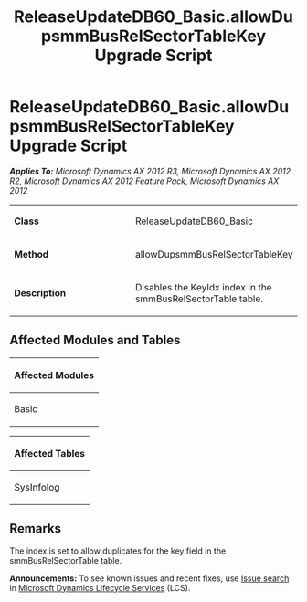 ﻿---
title: ReleaseUpdateDB60_Basic.allowDupsmmBusRelSectorTableKey Upgrade Script
TOCTitle: ReleaseUpdateDB60_Basic.allowDupsmmBusRelSectorTableKey Upgrade Script
ms:assetid: 3bd95526-4977-eac0-6200-35e9ebdd9f5a
ms:mtpsurl: https://msdn.microsoft.com/en-us/library/JJ685294(v=AX.60)
ms:contentKeyID: 49707752
ms.date: 05/18/2015
mtps_version: v=AX.60
---

# ReleaseUpdateDB60\_Basic.allowDupsmmBusRelSectorTableKey Upgrade Script 


_**Applies To:** Microsoft Dynamics AX 2012 R3, Microsoft Dynamics AX 2012 R2, Microsoft Dynamics AX 2012 Feature Pack, Microsoft Dynamics AX 2012_

<table>
<colgroup>
<col style="width: 50%" />
<col style="width: 50%" />
</colgroup>
<tbody>
<tr class="odd">
<td><p><strong>Class</strong></p></td>
<td><p>ReleaseUpdateDB60_Basic</p></td>
</tr>
<tr class="even">
<td><p><strong>Method</strong></p></td>
<td><p>allowDupsmmBusRelSectorTableKey</p></td>
</tr>
<tr class="odd">
<td><p><strong>Description</strong></p></td>
<td><p>Disables the KeyIdx index in the smmBusRelSectorTable table.</p></td>
</tr>
</tbody>
</table>


## Affected Modules and Tables

<table>
<colgroup>
<col style="width: 100%" />
</colgroup>
<thead>
<tr class="header">
<th><p>Affected Modules</p></th>
</tr>
</thead>
<tbody>
<tr class="odd">
<td><p>Basic</p></td>
</tr>
</tbody>
</table>


<table>
<colgroup>
<col style="width: 100%" />
</colgroup>
<thead>
<tr class="header">
<th><p>Affected Tables</p></th>
</tr>
</thead>
<tbody>
<tr class="odd">
<td><p>SysInfolog</p></td>
</tr>
</tbody>
</table>


## Remarks

The index is set to allow duplicates for the key field in the smmBusRelSectorTable table.

  
**Announcements:** To see known issues and recent fixes, use [Issue search](http://go.microsoft.com/fwlink/?linkid=389258) in [Microsoft Dynamics Lifecycle Services](http://go.microsoft.com/fwlink/?linkid=306505) (LCS).

